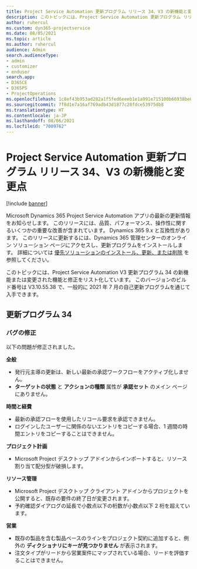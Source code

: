 ```yaml
---
title: Project Service Automation 更新プログラム リリース 34、V3 の新機能と変更点
description: このトピックには、Project Service Automation 更新プログラム リリース 34、V3 で利用可能な機能と修正をリスト化しています。
author: ruhercul
ms.custom: dyn365-projectservice
ms.date: 08/05/2021
ms.topic: article
ms.author: ruhercul
audience: Admin
search.audienceType:
- admin
- customizer
- enduser
search.app:
- D365CE
- D365PS
- ProjectOperations
ms.openlocfilehash: 1c8ef43b953ad282a1f5fed6eeeb1e1a991e715100b66938be03b5b5f3da575e
ms.sourcegitcommit: 7f8d1e7a16af769adb43d1877c28fdce53975db8
ms.translationtype: HT
ms.contentlocale: ja-JP
ms.lasthandoff: 08/06/2021
ms.locfileid: "7009762"
---
```

# <a name="whats-new-or-changed-in-project-service-automation-update-release-34-v3"></a>Project Service Automation 更新プログラム リリース 34、V3 の新機能と変更点

[!include [banner](../includes/psa-now-project-operations.md)]

Microsoft Dynamics 365 Project Service Automation アプリの最新の更新情報をお知らせします。 このリリースには、品質、パフォーマンス、操作性に関するいくつかの重要な改善が含まれています。 Dynamics 365 9.x と互換性があります。 このリリースに更新するには、Dynamics 365 管理センターのオンライン ソリューション ページにアクセスし、更新プログラムをインストールします。 詳細については [優先ソリューションのインストール、更新、または削除](/power-platform/admin/install-remove-preferred-solution) を参照してください。

このトピックには、Project Service Automation V3 更新プログラム 34 の新機能または変更された機能と修正をリスト化しています。 このバージョンのビルド番号は V3.10.55.38 で、一般的に 2021 年 7 月の自己更新プログラムを通じて入手できます。

## <a name="update-release-34"></a>更新プログラム 34

### <a name="bug-fixes"></a>バグの修正
以下の問題が修正されました。

**全般**

- 発行元主導の更新は、新しい最新の承認ワークフローをアクティブ化しません。
- **ターゲットの状態** と **アクションの種類** 属性が **承認セット** のメイン ページにありません。

**時間と経費**

- 最新の承認フローを使用したリコール要求を承認できません。
- ログインしたユーザーに関係のないエントリをコピーする場合、1 週間の時間エントリをコピーすることはできません。

**プロジェクト計画**

- Microsoft Project デスクトップ アドインからインポートすると、リソース割り当て配分型が破損します。

**リソース管理**

- Microsoft Project デスクトップ クライアント アドインからプロジェクトを公開すると、既存の要件の終了日が変更されます。
- 予約確認ダイアログの延長で小数点以下の桁数が小数点以下 2 桁を超えています。

**営業**

- 既存の製品を含む製品ベースのラインをプロジェクト契約に追加すると、例外の **ディクショナリにキーが見つかりません** が表示されます。
- 注文タイプがリードから営業案件にマップされている場合、リードを評価することはできません。
